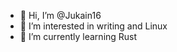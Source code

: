 - 👋 Hi, I’m @Jukain16
- 👀 I’m interested in writing and Linux
- 🌱 I’m currently learning Rust

<!---
Jukain16/Jukain16 is a ✨ special ✨ repository because its `README.md` (this file) appears on your GitHub profile.
You can click the Preview link to take a look at your changes.
--->
